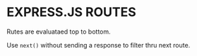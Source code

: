 # EXPRESS.JS ROUTES

Rutes are evaluataed top to bottom.

Use `next()` without sending a response to filter thru next route.
